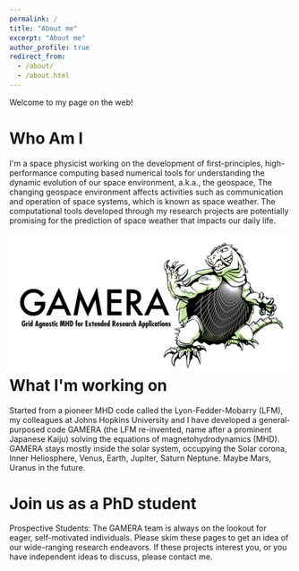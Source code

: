 ```yaml
---
permalink: /
title: "About me"
excerpt: "About me"
author_profile: true
redirect_from: 
  - /about/
  - /about.html
---
```


Welcome to my page on the web!

Who Am I
======
I'm a space physicist working on the development of first-principles, high-performance computing based numerical tools for understanding the dynamic evolution of our space environment, a.k.a., the geospace, The changing geospace environment affects activities such as communication and operation of space systems, which is known as space weather. The computational tools developed through my research projects are potentially promising for the prediction of space weather that impacts our daily life.

<img src="gamera.png"
     alt="Markdown Monster icon"
     style="float: left; margin-right: 10px;" />

What I'm working on
=====
Started from a pioneer MHD code called the Lyon-Fedder-Mobarry (LFM), my colleagues at Johns Hopkins University and I have developed a general-purposed code GAMERA (the LFM re-invented, name after a prominent Japanese Kaiju) solving the equations of magnetohydrodynamics (MHD). GAMERA stays mostly inside the solar system, occupying the Solar corona, Inner Heliosphere, Venus, Earth, Jupiter, Saturn Neptune. Maybe Mars, Uranus in the future.

Join us as a PhD student
======
Prospective Students: The GAMERA team is always on the lookout for eager, self-motivated individuals. Please skim these pages to get an idea of our wide-ranging research endeavors. If these projects interest you, or you have independent ideas to discuss, please contact me.
